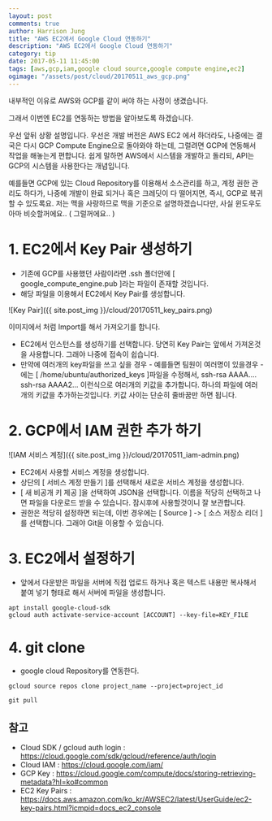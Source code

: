 ```yaml
---
layout: post
comments: true
author: Harrison Jung
title: "AWS EC2에서 Google Cloud 연동하기"
description: "AWS EC2에서 Google Cloud 연동하기"
category: tip
date: 2017-05-11 11:45:00
tags: [aws,gcp,iam,google cloud source,google compute engine,ec2]
ogimage: "/assets/post/cloud/20170511_aws_gcp.png"
---
```


내부적인 이유로 AWS와 GCP를 같이 써야 하는 사정이 생겼습니다.

그래서 이번엔 EC2를 연동하는 방법을 알아보도록 하겠습니다.

우선 앞뒤 상황 설명입니다. 우선은 개발 버전은 AWS EC2 에서 하더라도, 나중에는 결국은 다시 GCP Compute Engine으로 돌아와야 하는데, 그럴려면 GCP에 연동해서 작업을 해놓는게 편합니다. 쉽게 말하면 AWS에서 시스템을 개발하고 돌리되, API는 GCP의 시스템을 사용한다는 개념입니다.

예를들면 GCP에 있는 Cloud Repository를 이용해서 소스관리를 하고, 계정 권한 관리도 하다가, 나중에 개발이 완료 되거나 혹은 크레딧이 다 떨어지면, 즉시, GCP로 복귀할 수 있도록요.
저는 맥을 사랑하므로 맥을 기준으로 설명하겠습니다만, 사실 윈도우도 아마 비슷할꺼에요.. ( 그럴꺼에요.. )

# 1. EC2에서 Key Pair 생성하기

- 기존에 GCP를 사용했던 사람이라면 .ssh 폴더안에 [ google_compute_engine.pub ]라는 파일이 존재할 것입니다.
- 해당 파일을 이용해서 EC2에서 Key Pair를 생성합니다.

![Key Pair]({{ site.post_img }}/cloud/20170511_key_pairs.png)

이미지에서 처럼 Import를 해서 가져오기를 합니다.

- EC2에서 인스턴스를 생성하기를 선택합니다. 당연히 Key Pair는 앞에서 가져온것을 사용합니다. 그래야 나중에 접속이 쉽습니다.
- 만약에 여러개의 key파일을 쓰고 싶을 경우 - 예를들면 팀원이 여러명이 있을경우 - 에는 [ /home/ubuntu/authorized_keys ]파일을 수정해서, ssh-rsa AAAA.... ssh-rsa AAAA2... 이런식으로 여러개의 키값을 추가합니다. 하나의 파일에 여러개의 키값을 추가하는것입니다. 키값 사이는 단순히 줄바꿈만 하면 됩니다.

# 2. GCP에서 IAM 권한 추가 하기

![IAM 서비스 계정]({{ site.post_img }}/cloud/20170511_iam-admin.png)

- EC2에서 사용할 서비스 계정을 생성합니다.
- 상단의 [ 서비스 계정 만들기 ]를 선택해서 새로운 서비스 계정을 생성합니다.
- [ 새 비공개 키 제공 ]을 선택하여 JSON을 선택합니다. 이름을 적당히 선택하고 나면 파일을 다운로드 받을 수 있습니다. 잠시후에 사용할것이니 잘 보관합니다.
- 권한은 적당히 설정하면 되는데, 이번 경우에는 [ Source ] -> [ 소스 저장소 리더 ]를 선택합니다. 그래야 Git을 이용할 수 있습니다.

# 3. EC2에서 설정하기

- 앞에서 다운받은 파일을 서버에 직접 업로드 하거나 혹은 텍스트 내용만 복사해서 붙여 넣기 형태로 해서 서버에 파일을 생성합니다.

```code
apt install google-cloud-sdk
gcloud auth activate-service-account [ACCOUNT] --key-file=KEY_FILE
```
# 4. git clone

- google cloud Repository를 연동한다.

```code
gcloud source repos clone project_name --project=project_id
```

```code
git pull
```

참고
----
- Cloud SDK / gcloud auth login : <https://cloud.google.com/sdk/gcloud/reference/auth/login>
- Cloud IAM : <https://cloud.google.com/iam/>
- GCP Key : <https://cloud.google.com/compute/docs/storing-retrieving-metadata?hl=ko#common>
- EC2 Key Pairs : <https://docs.aws.amazon.com/ko_kr/AWSEC2/latest/UserGuide/ec2-key-pairs.html?icmpid=docs_ec2_console>
